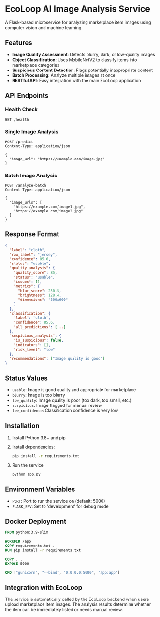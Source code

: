 # EcoLoop AI Image Analysis Service

A Flask-based microservice for analyzing marketplace item images using computer vision and machine learning.

## Features

- **Image Quality Assessment**: Detects blurry, dark, or low-quality images
- **Object Classification**: Uses MobileNetV2 to classify items into marketplace categories
- **Suspicious Content Detection**: Flags potentially inappropriate content
- **Batch Processing**: Analyze multiple images at once
- **RESTful API**: Easy integration with the main EcoLoop application

## API Endpoints

### Health Check
```
GET /health
```

### Single Image Analysis
```
POST /predict
Content-Type: application/json

{
  "image_url": "https://example.com/image.jpg"
}
```

### Batch Image Analysis
```
POST /analyze-batch
Content-Type: application/json

{
  "image_urls": [
    "https://example.com/image1.jpg",
    "https://example.com/image2.jpg"
  ]
}
```

## Response Format

```json
{
  "label": "cloth",
  "raw_label": "jersey",
  "confidence": 85.6,
  "status": "usable",
  "quality_analysis": {
    "quality_score": 85,
    "status": "usable",
    "issues": [],
    "metrics": {
      "blur_score": 250.5,
      "brightness": 128.4,
      "dimensions": "800x600"
    }
  },
  "classification": {
    "label": "cloth",
    "confidence": 85.6,
    "all_predictions": [...]
  },
  "suspicious_analysis": {
    "is_suspicious": false,
    "indicators": [],
    "risk_level": "low"
  },
  "recommendations": ["Image quality is good"]
}
```

## Status Values

- `usable`: Image is good quality and appropriate for marketplace
- `blurry`: Image is too blurry
- `low_quality`: Image quality is poor (too dark, too small, etc.)
- `suspicious`: Image flagged for manual review
- `low_confidence`: Classification confidence is very low

## Installation

1. Install Python 3.8+ and pip
2. Install dependencies:
   ```bash
   pip install -r requirements.txt
   ```

3. Run the service:
   ```bash
   python app.py
   ```

## Environment Variables

- `PORT`: Port to run the service on (default: 5000)
- `FLASK_ENV`: Set to 'development' for debug mode

## Docker Deployment

```dockerfile
FROM python:3.9-slim

WORKDIR /app
COPY requirements.txt .
RUN pip install -r requirements.txt

COPY . .
EXPOSE 5000

CMD ["gunicorn", "--bind", "0.0.0.0:5000", "app:app"]
```

## Integration with EcoLoop

The service is automatically called by the EcoLoop backend when users upload marketplace item images. The analysis results determine whether the item can be immediately listed or needs manual review.
